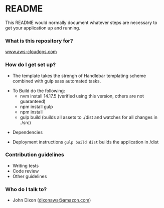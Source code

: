 # README #

This README would normally document whatever steps are necessary to get your application up and running.

### What is this repository for? ###
www.aws-cloudops.com

### How do I get set up? ###

* The template takes the strengh of Handlebar templating scheme combined with gulp sass automated tasks.
+ To Build do the following:
  * nvm install 14.17.5 (verified using this version, others are not guaranteed)
  * npm install gulp
  * npm install
  * gulp build (builds all assets to ./dist and watches for all changes in ./src)

* Dependencies

* Deployment instructions
```gulp build dist``` builds the application in /dist

### Contribution guidelines ###

* Writing tests
* Code review
* Other guidelines

### Who do I talk to? ###

* John Dixon (dixonaws@amazon.com) 